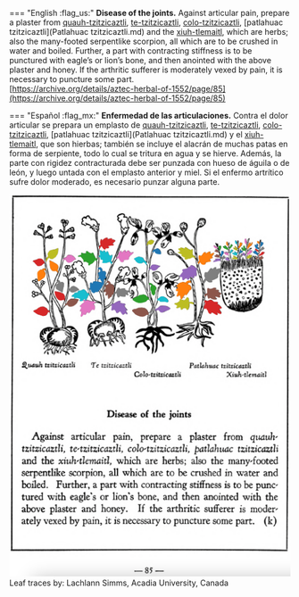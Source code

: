 
=== "English :flag_us:"
    **Disease of the joints.** Against articular pain, prepare a plaster from [quauh-tzitzicaztli](Quauh-tzitzicaztli.md), [te-tzitzicaztli](Te-tzitzicaztli.md), [colo-tzitzicaztli](Colo-tzitzicaztli.md), [patlahuac tzitzicaztli](Patlahuac tzitzicaztli.md) and the [xiuh-tlemaitl](Xiuh-tlemaitl.md), which are herbs; also the many-footed serpentlike scorpion, all which are to be crushed in water and boiled. Further, a part with contracting stiffness is to be punctured with eagle’s or lion’s bone, and then anointed with the above plaster and honey. If the arthritic sufferer is moderately vexed by pain, it is necessary to puncture some part.  
    [https://archive.org/details/aztec-herbal-of-1552/page/85](https://archive.org/details/aztec-herbal-of-1552/page/85)  


=== "Español :flag_mx:"
    **Enfermedad de las articulaciones.** Contra el dolor articular se prepara un emplasto de [quauh-tzitzicaztli](Quauh-tzitzicaztli.md), [te-tzitzicaztli](Te-tzitzicaztli.md), [colo-tzitzicaztli](Colo-tzitzicaztli.md), [patlahuac tzitzicaztli](Patlahuac tzitzicaztli.md) y el [xiuh-tlemaitl](Xiuh-tlemaitl.md), que son hierbas; también se incluye el alacrán de muchas patas en forma de serpiente, todo lo cual se tritura en agua y se hierve. Además, la parte con rigidez contracturada debe ser punzada con hueso de águila o de león, y luego untada con el emplasto anterior y miel. Si el enfermo artrítico sufre dolor moderado, es necesario punzar alguna parte.  


![L_p085.png](assets/L_p085.png)  
Leaf traces by: Lachlann Simms, Acadia University, Canada  